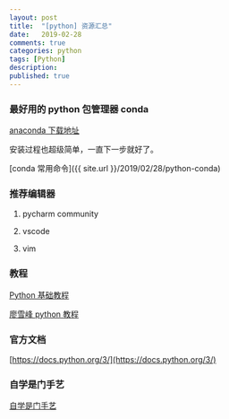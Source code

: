 ```yaml
---
layout: post
title:  "[python] 资源汇总"
date:   2019-02-28
comments: true
categories: python
tags: [Python]
description:
published: true
---
```


### 最好用的 python 包管理器 conda

[anaconda 下载地址](https://www.anaconda.com/distribution/#download-section)

安装过程也超级简单，一直下一步就好了。

[conda 常用命令]({{ site.url }}/2019/02/28/python-conda)

### 推荐编辑器

1. pycharm community

2. vscode

3. vim

### 教程

[Python 基础教程](http://www.runoob.com/python/python-tutorial.html)

[廖雪峰 python 教程](https://www.liaoxuefeng.com/wiki/0014316089557264a6b348958f449949df42a6d3a2e542c000)

### 官方文档

[https://docs.python.org/3/](https://docs.python.org/3/)

### 自学是门手艺

[自学是门手艺](https://github.com/selfteaching/the-craft-of-selfteaching)
